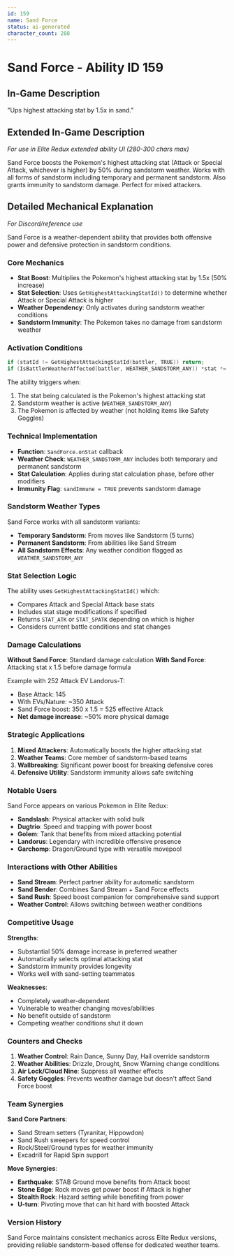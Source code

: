 ```yaml
---
id: 159
name: Sand Force
status: ai-generated
character_count: 288
---
```


# Sand Force - Ability ID 159

## In-Game Description
"Ups highest attacking stat by 1.5x in sand."

## Extended In-Game Description
*For use in Elite Redux extended ability UI (280-300 chars max)*

Sand Force boosts the Pokemon's highest attacking stat (Attack or Special Attack, whichever is higher) by 50% during sandstorm weather. Works with all forms of sandstorm including temporary and permanent sandstorm. Also grants immunity to sandstorm damage. Perfect for mixed attackers.

## Detailed Mechanical Explanation
*For Discord/reference use*

Sand Force is a weather-dependent ability that provides both offensive power and defensive protection in sandstorm conditions.

### Core Mechanics
- **Stat Boost**: Multiplies the Pokemon's highest attacking stat by 1.5x (50% increase)
- **Stat Selection**: Uses `GetHighestAttackingStatId()` to determine whether Attack or Special Attack is higher
- **Weather Dependency**: Only activates during sandstorm weather conditions
- **Sandstorm Immunity**: The Pokemon takes no damage from sandstorm weather

### Activation Conditions
```cpp
if (statId != GetHighestAttackingStatId(battler, TRUE)) return;
if (IsBattlerWeatherAffected(battler, WEATHER_SANDSTORM_ANY)) *stat *= 1.5;
```

The ability triggers when:
1. The stat being calculated is the Pokemon's highest attacking stat
2. Sandstorm weather is active (`WEATHER_SANDSTORM_ANY`)
3. The Pokemon is affected by weather (not holding items like Safety Goggles)

### Technical Implementation
- **Function**: `SandForce.onStat` callback
- **Weather Check**: `WEATHER_SANDSTORM_ANY` includes both temporary and permanent sandstorm
- **Stat Calculation**: Applies during stat calculation phase, before other modifiers
- **Immunity Flag**: `sandImmune = TRUE` prevents sandstorm damage

### Sandstorm Weather Types
Sand Force works with all sandstorm variants:
- **Temporary Sandstorm**: From moves like Sandstorm (5 turns)
- **Permanent Sandstorm**: From abilities like Sand Stream
- **All Sandstorm Effects**: Any weather condition flagged as `WEATHER_SANDSTORM_ANY`

### Stat Selection Logic
The ability uses `GetHighestAttackingStatId()` which:
- Compares Attack and Special Attack base stats
- Includes stat stage modifications if specified
- Returns `STAT_ATK` or `STAT_SPATK` depending on which is higher
- Considers current battle conditions and stat changes

### Damage Calculations
**Without Sand Force**: Standard damage calculation
**With Sand Force**: Attacking stat x 1.5 before damage formula

Example with 252 Attack EV Landorus-T:
- Base Attack: 145
- With EVs/Nature: ~350 Attack
- Sand Force boost: 350 x 1.5 = 525 effective Attack
- **Net damage increase**: ~50% more physical damage

### Strategic Applications
1. **Mixed Attackers**: Automatically boosts the higher attacking stat
2. **Weather Teams**: Core member of sandstorm-based teams
3. **Wallbreaking**: Significant power boost for breaking defensive cores
4. **Defensive Utility**: Sandstorm immunity allows safe switching

### Notable Users
Sand Force appears on various Pokemon in Elite Redux:
- **Sandslash**: Physical attacker with solid bulk
- **Dugtrio**: Speed and trapping with power boost
- **Golem**: Tank that benefits from mixed attacking potential
- **Landorus**: Legendary with incredible offensive presence
- **Garchomp**: Dragon/Ground type with versatile movepool

### Interactions with Other Abilities
- **Sand Stream**: Perfect partner ability for automatic sandstorm
- **Sand Bender**: Combines Sand Stream + Sand Force effects
- **Sand Rush**: Speed boost companion for comprehensive sand support
- **Weather Control**: Allows switching between weather conditions

### Competitive Usage
**Strengths**:
- Substantial 50% damage increase in preferred weather
- Automatically selects optimal attacking stat
- Sandstorm immunity provides longevity
- Works well with sand-setting teammates

**Weaknesses**:
- Completely weather-dependent
- Vulnerable to weather changing moves/abilities
- No benefit outside of sandstorm
- Competing weather conditions shut it down

### Counters and Checks
1. **Weather Control**: Rain Dance, Sunny Day, Hail override sandstorm
2. **Weather Abilities**: Drizzle, Drought, Snow Warning change conditions
3. **Air Lock/Cloud Nine**: Suppress all weather effects
4. **Safety Goggles**: Prevents weather damage but doesn't affect Sand Force boost

### Team Synergies
**Sand Core Partners**:
- Sand Stream setters (Tyranitar, Hippowdon)
- Sand Rush sweepers for speed control
- Rock/Steel/Ground types for weather immunity
- Excadrill for Rapid Spin support

**Move Synergies**:
- **Earthquake**: STAB Ground move benefits from Attack boost
- **Stone Edge**: Rock moves get power boost if Attack is higher
- **Stealth Rock**: Hazard setting while benefiting from power
- **U-turn**: Pivoting move that can hit hard with boosted Attack

### Version History
Sand Force maintains consistent mechanics across Elite Redux versions, providing reliable sandstorm-based offense for dedicated weather teams.